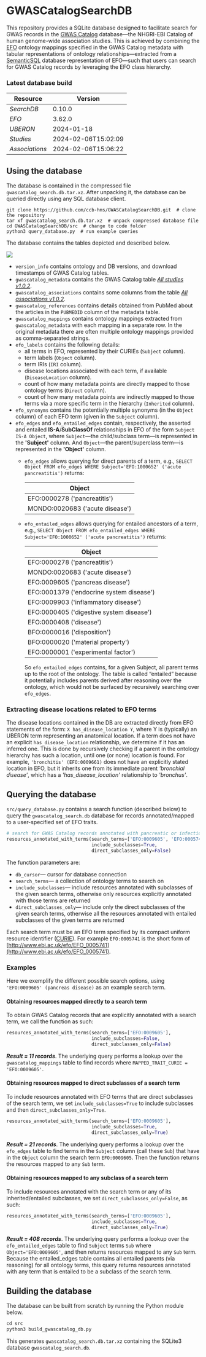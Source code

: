 # GWASCatalogSearchDB

This repository provides a SQLite database designed to facilitate search for GWAS records in the [GWAS Catalog](https://www.ebi.ac.uk/gwas/) database—the NHGRI-EBI Catalog of human genome-wide association studies. This is achieved by combining the [EFO](https://www.ebi.ac.uk/efo/) ontology mappings specified in the GWAS Catalog metadata with tabular representations of ontology relationships—extracted from a [SemanticSQL](https://github.com/INCATools/semantic-sql) database representation of EFO—such that users can search for GWAS Catalog records by leveraging the EFO class hierarchy. 

### Latest database build

| Resource       | Version             | 
|----------------|---------------------|
| _SearchDB_     | 0.10.0              |
| _EFO_          | 3.62.0              |
| _UBERON_       | 2024-01-18          |
| _Studies_      | 2024-02-06T15:02:09 |
| _Associations_ | 2024-02-06T15:06:22 |


## Using the database

The database is contained in the compressed file `gwascatalog_search.db.tar.xz`. After unpacking it, the database can be queried directly using any SQL database client.

```shell
git clone https://github.com/ccb-hms/GWASCatalogSearchDB.git  # clone the repository
tar xf gwascatalog_search.db.tar.xz  # unpack compressed database file 
cd GWASCatalogSearchDB/src  # change to code folder
python3 query_database.py  # run example queries
``` 

The database contains the tables depicted and described below.

![](resources/gwascatalog_search_tables.png)

- `version_info` contains ontology and DB versions, and download timestamps of GWAS Catalog tables.
- `gwascatalog_metadata` contains the GWAS Catalog table [_All studies v1.0.2_](https://www.ebi.ac.uk/gwas/docs/file-downloads).
- `gwascatalog_associations` contains some columns from the table [_All associations v1.0.2_](https://www.ebi.ac.uk/gwas/docs/file-downloads).  
- `gwascatalog_references` contains details obtained from PubMed about the articles in the `PUBMEDID` column of the metadata table. 
- `gwascatalog_mappings` contains ontology mappings extracted from `gwascatalog_metadata` with each mapping in a separate row. In the original metadata there are often multiple ontology mappings provided as comma-separated strings.
- `efo_labels` contains the following details:
  - all terms in EFO, represented by their CURIEs (`Subject` column). 
  - term labels (`Object` column). 
  - term IRIs (`IRI` column).
  - disease locations associated with each term, if available (`DiseaseLocation` column). 
  - count of how many metadata points are directly mapped to those ontology terms (`Direct` column). 
  - count of how many metadata points are indirectly mapped to those terms via a more specific term in the hierarchy (`Inherited` column).
- `efo_synonyms` contains the potentially multiple synonyms (in the `Object` column) of each EFO term (given in the `Subject` column).
- `efo_edges` and `efo_entailed_edges` contain, respectively, the asserted and entailed **IS-A**/**SubClassOf** relationships in EFO of the form `Subject IS-A Object`, where `Subject`—the child/subclass term—is represented in the **'Subject'** column. And `Object`—the parent/superclass term—is represented in the **'Object'** column.
  - `efo_edges` allows querying for direct parents of a term, e.g., `SELECT Object FROM efo_edges WHERE Subject='EFO:1000652' ('acute pancreatitis')` returns:

    | Object                          |
    |---------------------------------|
    | EFO:0000278 ('pancreatitis')    |
    | MONDO:0020683 ('acute disease') |

  - `efo_entailed_edges` allows querying for entailed ancestors of a term, e.g., `SELECT Object FROM efo_entailed_edges WHERE Subject='EFO:1000652' ('acute pancreatitis')` returns:

    | Object                                   |
    |------------------------------------------|
    | EFO:0000278 ('pancreatitis')             |
    | MONDO:0020683 ('acute disease')          |
    | EFO:0009605 ('pancreas disease')         |
    | EFO:0001379 ('endocrine system disease') |
    | EFO:0009903 ('inflammatory disease')     |
    | EFO:0000405 ('digestive system disease') |
    | EFO:0000408 ('disease')                  |
    | BFO:0000016 ('disposition')              |
    | BFO:0000020 ('material property')        |
    | EFO:0000001 ('experimental factor')      |

    So `efo_entailed_edges` contains, for a given Subject, all parent terms up to the root of the ontology. The table is called “entailed” because it potentially includes parents derived after reasoning over the ontology, which would not be surfaced by recursively searching over `efo_edges`.


### Extracting disease locations related to EFO terms
The disease locations contained in the DB are extracted directly from EFO statements of the form:  `X has_disease_location Y`, where Y is (typically) an UBERON term representing an anatomical location. If a term does not have an explicit `has_disease_location` relationship, we determine if it has an inferred one. This is done by recursively checking if a parent in the ontology hierarchy has such a location, until one (or none) location is found. For example, `'bronchitis' (EFO:0009661)` does not have an explicitly stated location in EFO, but it inherits one from its immediate parent _'bronchial disease'_, which has a _'has_disease_location'_ relationship to _'bronchus'_.

## Querying the database
`src/query_database.py` contains a search function (described below) to query the `gwascatalog_search.db` database for records annotated/mapped to a user-specified set of EFO traits.

```python
# search for GWAS Catalog records annotated with pancreatic or infectious disease
resources_annotated_with_terms(search_terms=['EFO:0009605', 'EFO:0005741'],
                               include_subclasses=True, 
                               direct_subclasses_only=False)
```
The function parameters are:
- `db_cursor`— cursor for database connection
- `search_terms`— a collection of ontology terms to search on
- `include_subclasses`— include resources annotated with subclasses of the given search terms,
        otherwise only resources explicitly annotated with those terms are returned
- `direct_subclasses_only`— include only the direct subclasses of the given search terms,
        otherwise all the resources annotated with entailed subclasses of the given terms are returned

Each search term must be an EFO term specified by its compact uniform resource identifier ([CURIE](https://www.w3.org/TR/curie/)). For example `EFO:0005741` is the short form of [http://www.ebi.ac.uk/efo/EFO_0005741](http://www.ebi.ac.uk/efo/EFO_0005741).


### Examples 

Here we exemplify the different possible search options, using `'EFO:0009605' (pancreas disease)` as an example search term.

#### Obtaining resources mapped directly to a search term 
To obtain GWAS Catalog records that are explicitly annotated with a search term, we call the function as such: 

```python
resources_annotated_with_terms(search_terms=['EFO:0009605'],
                               include_subclasses=False, 
                               direct_subclasses_only=False)
```
**_Result = 11 records_**. The underlying query performs a lookup over the `gwascatalog_mappings` table to find records where `MAPPED_TRAIT_CURIE = 'EFO:0009605'`. 


#### Obtaining resources mapped to direct subclasses of a search term
To include resources annotated with EFO terms that are direct subclasses of the search term, we set `include_subclasses=True` to include subclasses and then `direct_subclasses_only=True`.

```python
resources_annotated_with_terms(search_terms=['EFO:0009605'],
                               include_subclasses=True, 
                               direct_subclasses_only=True)
```
_**Result = 21 records**_. The underlying query performs a lookup over the `efo_edges` table to find terms in the `Subject` column (call these `Sub`) that have in the `Object` column the search term `EFO:0009605`. Then the function returns the resources mapped to any `Sub` term.

#### Obtaining resources mapped to any subclass of a search term
To include resources annotated with the search term or any of its inherited/entailed subclasses, we set `direct_subclasses_only=False`, as such:

```python
resources_annotated_with_terms(search_terms=['EFO:0009605'],
                               include_subclasses=True, 
                               direct_subclasses_only=True)
```

**_Result = 408 records_**. The underlying query performs a lookup over the `efo_entailed_edges` table to find `Subject` terms `Sub` where `Object='EFO:0009605'`, and then returns resources mapped to any `Sub` term. Because the entailed_edges table contains all entailed parents (via reasoning) for all ontology terms, this query returns resources annotated with any term that is entailed to be a subclass of the search term.


## Building the database
The database can be built from scratch by running the Python module below. 

```python
cd src
python3 build_gwascatalog_db.py
```

This generates `gwascatalog_search.db.tar.xz` containing the SQLite3 database `gwascatalog_search.db`.